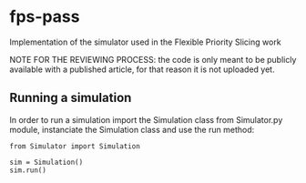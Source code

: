 # fps-pass
Implementation of the simulator used in the Flexible Priority Slicing work

NOTE FOR THE REVIEWING PROCESS: the code is only meant to be publicly available with a published article, for that reason it is not uploaded yet.



## Running a simulation

In order to run a simulation import the Simulation class from Simulator.py module, instanciate the Simulation class and use the run method:

```
from Simulator import Simulation

sim = Simulation()
sim.run()
```
